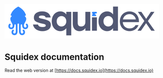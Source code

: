 ![Squidex Logo](images/logo-wide.png "Squidex")

# Squidex documentation

Read the web version at [https://docs.squidex.io](https://docs.squidex.io)